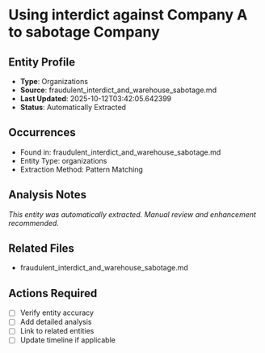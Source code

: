 # Using interdict against Company A to sabotage Company

## Entity Profile
- **Type**: Organizations
- **Source**: fraudulent_interdict_and_warehouse_sabotage.md
- **Last Updated**: 2025-10-12T03:42:05.642399
- **Status**: Automatically Extracted

## Occurrences
- Found in: fraudulent_interdict_and_warehouse_sabotage.md
- Entity Type: organizations
- Extraction Method: Pattern Matching

## Analysis Notes
*This entity was automatically extracted. Manual review and enhancement recommended.*

## Related Files
- fraudulent_interdict_and_warehouse_sabotage.md

## Actions Required
- [ ] Verify entity accuracy
- [ ] Add detailed analysis
- [ ] Link to related entities
- [ ] Update timeline if applicable
